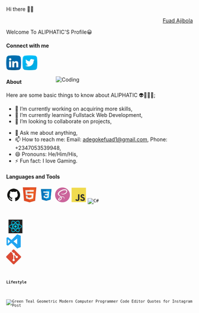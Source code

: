Hi there 👋🏾
<div align="right" class="badge-base LI-profile-badge" data-locale="en_US" data-size="medium" data-theme="dark" data-type="VERTICAL" data-vanity="fuad-ajibola-5a0034166" data-version="v1"><a class="badge-base__link LI-simple-link" href="https://ng.linkedin.com/in/fuad-ajibola-5a0034166?trk=profile-badge">Fuad Ajibola</a></div>
              

<span>Welcome To ALIPHATIC'S Profile😀</span>

#### Connect with me 
<a href="https://www.linkedin.com/in/fuad-ajibola-5a0034166/"><img src="images/linkedin.png" width="40" /></a>
<a href="https://twitter.com/AdegokeFuad"><img src="images/twitter.png" width="40" /></a>

<img align="right" alt="Coding" width="370" src="https://miro.medium.com/max/680/0*7Q3yvSIv_t0ioJ-Z.gif"/>

#### About
Here are some basic things to know about ALIPHATIC 👽👳🏾‍♂️;

- 🔭 I’m currently working on acquiring more skills,
- 🌱 I’m currently learning Fullstack Web Development,
- 👯 I’m looking to collaborate on projects,
<!--- 🤔 I’m looking for help with--> 
- 💬 Ask me about anything,
- 📫 How to reach me: Email: adegokefuad1@gmail.com, Phone: +2347053539948,
- 😄 Pronouns: He/Him/His,
- ⚡ Fun fact: I love Gaming.

#### Languages and Tools
<code><img src="images/github.jpg" width="40" title="GitHub" /></code>
<code><img src="images/html.jpg" width="40" title="HTML" /></code>
<code><img src="images/css.jpg" width="40" title="CSS" /></code>
<code><img src="images/sass.jpg" width="40" title="SASS" /></code>
<code><img src="images/javascript.png" width="40" title="JavaScript" /></code>
<code><img src="images/" width="40" title="C#" /><code>

<code><img src="images/react.png" width="50" title="React" /></code>
<code><img src="images/visualstudio.svg" width="40" title="Visual Studio Code" /></code>
<code><img src="images/git.jpg" width="40" title="Git" /></code>


#### Lifestyle
![Green Teal Geometric Modern Computer Programmer Code Editor Quotes for Instagram Post](https://user-images.githubusercontent.com/105937740/174781153-79d156a6-8e4a-4d8b-aa75-880be17afeac.jpg)


